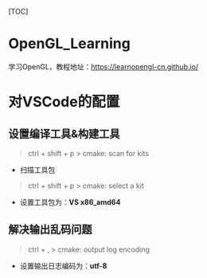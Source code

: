 [TOC]

# OpenGL_Learning

学习OpenGL，教程地址：https://learnopengl-cn.github.io/

# 对VSCode的配置

## 设置编译工具&构建工具

> ctrl + shift + p > cmake: scan for kits

- 扫描工具包

> ctrl + shift + p > cmake: select a kit

- 设置工具包为：**VS x86_amd64**

## 解决输出乱码问题

> ctrl + , > cmake: output log encoding

- 设置输出日志编码为：**utf-8**
